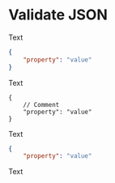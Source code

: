 # Validate JSON

Text

```json
{
    "property": "value"
}
```

Text

```jsonc
{
    // Comment
    "property": "value"
}
```

Text

```json
{
    "property": "value"
```

Text
